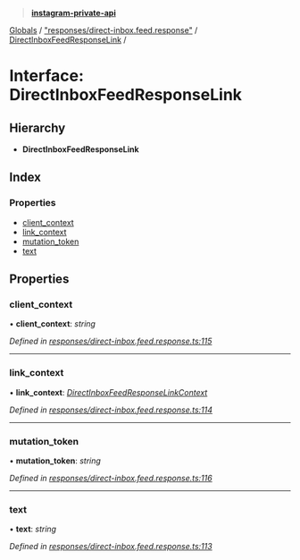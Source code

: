 > **[instagram-private-api](../README.md)**

[Globals](../README.md) / ["responses/direct-inbox.feed.response"](../modules/_responses_direct_inbox_feed_response_.md) / [DirectInboxFeedResponseLink](_responses_direct_inbox_feed_response_.directinboxfeedresponselink.md) /

# Interface: DirectInboxFeedResponseLink

## Hierarchy

* **DirectInboxFeedResponseLink**

## Index

### Properties

* [client_context](_responses_direct_inbox_feed_response_.directinboxfeedresponselink.md#client_context)
* [link_context](_responses_direct_inbox_feed_response_.directinboxfeedresponselink.md#link_context)
* [mutation_token](_responses_direct_inbox_feed_response_.directinboxfeedresponselink.md#mutation_token)
* [text](_responses_direct_inbox_feed_response_.directinboxfeedresponselink.md#text)

## Properties

###  client_context

• **client_context**: *string*

*Defined in [responses/direct-inbox.feed.response.ts:115](https://github.com/dilame/instagram-private-api/blob/e9c516c/src/responses/direct-inbox.feed.response.ts#L115)*

___

###  link_context

• **link_context**: *[DirectInboxFeedResponseLinkContext](_responses_direct_inbox_feed_response_.directinboxfeedresponselinkcontext.md)*

*Defined in [responses/direct-inbox.feed.response.ts:114](https://github.com/dilame/instagram-private-api/blob/e9c516c/src/responses/direct-inbox.feed.response.ts#L114)*

___

###  mutation_token

• **mutation_token**: *string*

*Defined in [responses/direct-inbox.feed.response.ts:116](https://github.com/dilame/instagram-private-api/blob/e9c516c/src/responses/direct-inbox.feed.response.ts#L116)*

___

###  text

• **text**: *string*

*Defined in [responses/direct-inbox.feed.response.ts:113](https://github.com/dilame/instagram-private-api/blob/e9c516c/src/responses/direct-inbox.feed.response.ts#L113)*